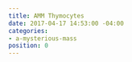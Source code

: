 ```yaml
---
title: AMM Thymocytes
date: 2017-04-17 14:53:00 -04:00
categories:
- a-mysterious-mass
position: 0
---
```


